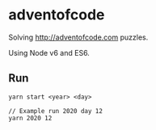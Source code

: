 # adventofcode

Solving http://adventofcode.com puzzles.

Using Node v6 and ES6.

## Run

```
yarn start <year> <day>

// Example run 2020 day 12
yarn 2020 12

```

